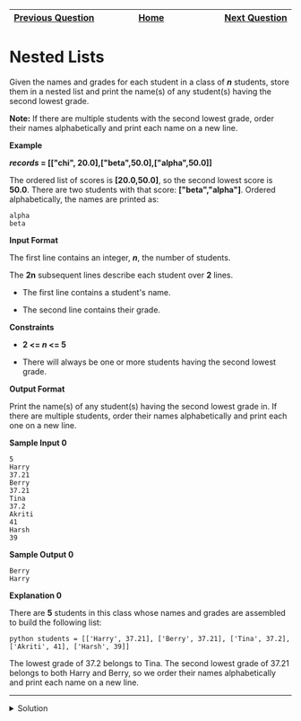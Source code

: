 | <img width=1000>[Previous Question](https://github.com/Kevin-Lago/python-hackerrank-solutions/tree/main/src/python/basic_data_types/find_the_runner_up_score)</img> | <img width=1000>[Home](https://github.com/Kevin-Lago/python-hackerrank-solutions)</img> | <img width=1000>[Next Question](https://github.com/Kevin-Lago/python-hackerrank-solutions/tree/main/src/python/basic_data_types/finding_the_percentage)</img> |
|:---|:---:|---:|

# Nested Lists

Given the names and grades for each student in a class of ___n___ students, store them in a nested list and print the name(s) of any student(s) having the second lowest grade.

__Note:__ If there are multiple students with the second lowest grade, order their names alphabetically and print each name on a new line.

__Example__

___records_ = [["chi", 20.0],["beta",50.0],["alpha",50.0]]__

The ordered list of scores is __[20.0,50.0]__, so the second lowest score is __50.0__. There are two students with that score: __["beta","alpha"]__. Ordered alphabetically, the names are printed as:

```
alpha
beta
```

__Input Format__

The first line contains an integer, ___n___, the number of students.

The __2n__ subsequent lines describe each student over __2__ lines.

- The first line contains a student's name.

- The second line contains their grade.

__Constraints__

- __2 <= _n_ <= 5__

- There will always be one or more students having the second lowest grade.

__Output Format__

Print the name(s) of any student(s) having the second lowest grade in. If there are multiple students, order their names alphabetically and print each one on a new line.

__Sample Input 0__

```
5
Harry
37.21
Berry
37.21
Tina
37.2
Akriti
41
Harsh
39
```

__Sample Output 0__

```
Berry
Harry
```

__Explanation 0__

There are __5__ students in this class whose names and grades are assembled to build the following list:

```python students = [['Harry', 37.21], ['Berry', 37.21], ['Tina', 37.2], ['Akriti', 41], ['Harsh', 39]]```

The lowest grade of 37.2 belongs to Tina. The second lowest grade of 37.21 belongs to both Harry and Berry, so we order their names alphabetically and print each name on a new line.

---

<details><summary>Solution</summary>
    
```python
if __name__ == '__main__':
    n = int(input())
    students = []

    for i in range(n):
        name = input()
        score = float(input())

        students.insert(i, [name, score])

    students.sort(key=lambda s: s[0])
    lowest_grade = min(students, key=lambda s: s[1])[1]

    for i in range(n):
        if students[n - i - 1][1] == lowest_grade:
            students.remove(students[n - i - 1])

    second_lowest_grade = min(students, key=lambda s: s[1])[1]

    for _ in range(n - 1):
        if students[_][1] == second_lowest_grade:
            print(students[_][0])
```
</details>